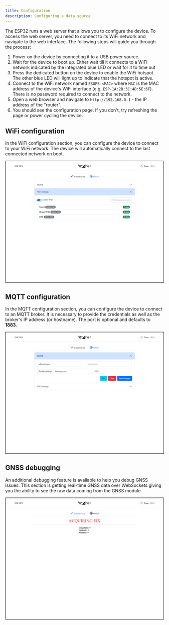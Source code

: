 ```yaml
---
title: Configuration
description: Configuring a data source
---
```


The ESP32 runs a web server that allows you to configure the device. To access the web server, you need to connect to its WiFi network and navigate to the web interface. The following steps will guide you through the process:

1. Power on the device by connecting it to a USB power source.
2. Wait for the device to boot up. Either wait till it connects to a WiFi network indicated by the integrated blue LED or wait for it to time out
3. Press the dedicated button on the device to enable the WiFi hotspot. The other blue LED will light up to indicate that the hotspot is active.
4. Connect to the WiFi network named `ESGPS-<MAC>` where `MAC` is the MAC address of the device's WiFi interface (e.g. `ESP-1A:2B:3C:4D:5E:6F`). There is no password required to connect to the network.
5. Open a web browser and navigate to `http://192.168.0.1` - the IP address of the "router".
6. You should see the configuration page. If you don't, try refreshing the page or power cycling the device.

## WiFi configuration

In the WiFi configuration section, you can configure the device to connect to your WiFi network. The device will automatically connect to the last connected network on boot. 

<img src="../../assets/esp-wifi.png" alt="wifi" style="border: 1px solid black">

## MQTT configuration

In the MQTT configuration section, you can configure the device to connect to an MQTT broker. It is necessary to provide the credentials as well as the broker's IP address (or hostname). The port is optional and defaults to **1883**.

<img src="../../assets/esp-mqtt.png" alt="mqtt" style="border: 1px solid black">

## GNSS debugging

An additional debugging feature is available to help you debug GNSS issues. This section is getting real-time GNSS data over WebSockets giving you the ability to see the raw data coming from the GNSS module.

<img src="../../assets/esp-gnss.png" alt="GNSS debugging" style="border: 1px solid black">